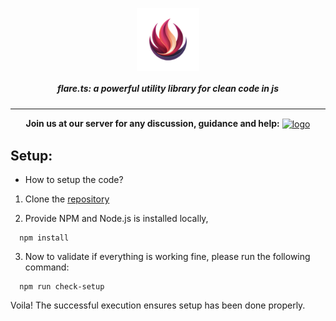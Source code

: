 <p align="center">
  <img align="center" width="20%" src="assets/logo.png" alt="logo"/>
  <h5 align="center">flare.ts: a powerful utility library for clean code in js</h5>
</p>

---

<p align="center">
<b>Join us at our server for any discussion, guidance and help:</b>
<a href="https://discord.gg/2nN2VqwNaK">
  <img align="center" width="10%" src="https://dcbadge.vercel.app/api/server/2nN2VqwNaK" alt="logo"/>
  </a>
</p>

## Setup:

- How to setup the code?

1. Clone the [repository](https://github.com/shravan20/flare)

2. Provide NPM and Node.js is installed locally,

```
  npm install
```

3. Now to validate if everything is working fine, please run the following command:

```
  npm run check-setup
```

Voila! The successful execution ensures setup has been done properly.
